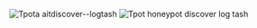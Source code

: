 ![Tpota aitdiscover--logtash](https://github.com/user-attachments/assets/08c0f098-5311-4828-838e-e5912930f4f2)
![Tpot honeypot discover log tash](https://github.com/user-attachments/assets/3f3067ea-620c-45be-810b-f7736f673253)
